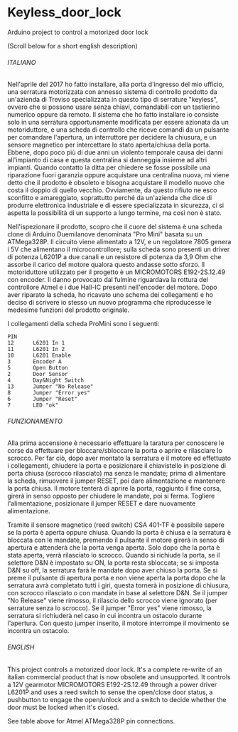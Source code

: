 # Keyless_door_lock
Arduino project to control a motorized door lock

(Scroll below for a short english description)
###### ITALIANO

Nell'aprile del 2017 ho fatto installare, alla porta d'ingresso del mio ufficio, una serratura motorizzata con annesso sistema di controllo 
prodotto da un'azienda di Treviso specializzata in questo tipo di serrature "keyless", ovvero che si possono usare senza chiavi, 
comandabili con un tastierino numerico oppure da remoto. Il sistema che ho fatto installare io consiste solo in una serratura 
opportunamente modificata per essere azionata da un motoriduttore, e una scheda di controllo che riceve comandi da un pulsante per 
comandare l'apertura, un interruttore per decidere la chiusura, e un sensore magnetico per intercettare lo stato aperta/chiusa della porta.
Ebbene, dopo poco più di due anni un violento temporale causa dei danni all'impianto di casa e questa centralina si danneggia insieme ad
altri impianti. Quando contatto la ditta per chiedere se fosse possibile una riparazione fuori garanzia oppure acquistare una centralina 
nuova, mi viene detto che il prodotto è obsoleto e bisogna acquistare il modello nuovo che costa il doppio di quello vecchio. 
Ovviamente, da questo rifiuto ne esco sconfitto e amareggiato, soprattutto perché da un'azienda che dice di produrre elettronica 
industriale e di essere specializzata in sicurezza, ci si aspetta la possibilità di un supporto a lungo termine, ma così non è stato.

Nell'ispezionare il prodotto, scopro che il cuore del sistema è una scheda clone di Arduino Duemilanove denominata "Pro Mini" basata su un
ATMega328P. Il circuito viene alimentato a 12V, e un regolatore 7805 genera i 5V che alimentano il microcontrollore; sulla scheda sono 
presenti un driver di potenza L6201P a due canali e un resistore di potenza da 3,9 Ohm che assorbe il carico del motore qualora questo 
andasse sotto sforzo. Il motoriduttore utilizzato per il progetto è un MICROMOTORS E192-2S.12.49 con encoder. Il danno provocato dal 
fulmine riguardava la rottura del controllore Atmel e i due Hall-IC presenti nell'encoder del motore. Dopo aver riparato la scheda, ho 
ricavato uno schema dei collegamenti e ho deciso di scrivere io stesso un nuovo programma che riproducesse le medesime funzioni del 
prodotto originale.

I collegamenti della scheda ProMini sono i seguenti:
```
PIN
12      L6201 In 1
11      L6201 In 2
10      L6201 Enable
3       Encoder A
5       Open Button
2       Door Sensor
4       Day&Night Switch
13      Jumper "No Release"
8       Jumper "Error yes"
6       Jumper "Reset"
7       LED "ok"
```

###### FUNZIONAMENTO

Alla prima accensione è necessario effettuare la taratura per conoscere le corse da effettuare per bloccare/sbloccare la porta o
aprire e rilasciare lo scrocco. Per far ciò, dopo aver montato la serratura e il motore ed effettuato i collegamenti, 
chiudere la porta e posizionare il chiavistello in posizione di porta chiusa (scrocco rilasciato) ma senza le mandate; 
prima di alimentare la scheda, rimuovere il jumper RESET, poi dare alimentazione e mantenere la porta chiusa. Il motore tenterà di 
aprire la porta, raggiunto il fine corsa, girerà in senso opposto per chiudere le mandate, poi si ferma. Togliere l'alimentazione, 
posizionare il jumper RESET e dare nuovamente alimentazione. 

Tramite il sensore magnetico (reed switch) CSA 401-TF è possibile sapere se la porta è aperta oppure chiusa. Quando la porta è chiusa
e la serratura è bloccata con le mandate, premendo il pulsante il motore girerà in senso di apertura e attenderà che la porta venga 
aperta. Solo dopo che la porta è stata aperta, verrà rilasciato lo scrocco. 
Quando si richiude la porta, se il selettore D&N è impostato su ON, la porta resta sbloccata; se si imposta D&N su off, la serratura 
farà le mandate dopo aver chiuso la porta.
Se si preme il pulsante di apertura porta e non viene aperta la porta dopo che la serratura avrà completato tutti i giri, questa tornerà
in posizione di chiusura, con scrocco rilasciato o con mandate in base al selettore D&N.
Se il jumper "No Release" viene rimosso, il rilascio dello scrocco viene ignorato (per serrature senza lo scrocco).
Se il jumper "Error yes" viene rimosso, la serratura si richiuderà nel caso in cui incontra un ostacolo durante l'apertura. Con questo
jumper inserito, il motore interrompe il movimento se incontra un ostacolo.


###### ENGLISH

This project controls a motorized door lock. It's a complete re-write of an italian commercial product that is now obsolete and 
unsupported. It controls a 12V gearmotor MICROMOTORS E192-2S.12.49 through a power driver L6201P and uses a reed switch to sense the
open/close door status, a pushbutton to engage the open/unlock and a switch to decide whether the door must be locked when it's closed.

See table above for Atmel ATMega328P pin connections.


